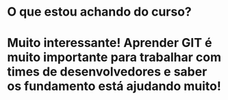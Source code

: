 <h1>O que estou achando do curso?<h1>

<p>Muito interessante! Aprender GIT é muito importante para trabalhar com times de desenvolvedores e saber os fundamento está ajudando muito!<p>